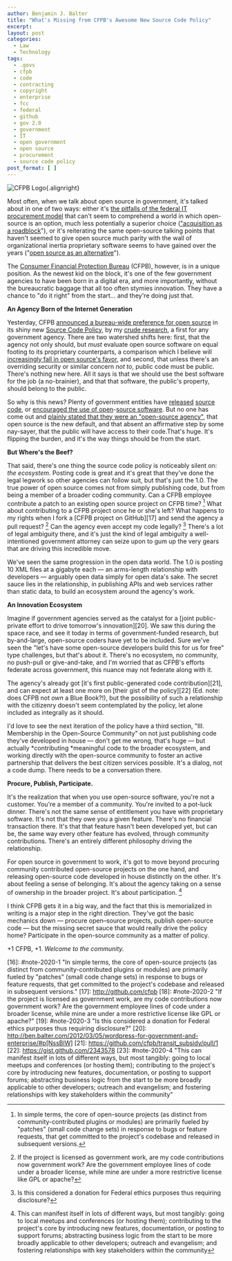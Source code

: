 ```yaml
---
author: Benjamin J. Balter
title: "What's Missing from CFPB's Awesome New Source Code Policy"
excerpt:
layout: post
categories:
  - Law
  - Technology
tags:
  - .govs
  - cfpb
  - code
  - contracting
  - copyright
  - enterprise
  - fcc
  - federal
  - github
  - gov 2.0
  - government
  - IT
  - open government
  - open source
  - procurement
  - source code policy
post_format: [ ]
---
```


![CFPB Logo][1]{.alignright}

Most often, when we talk about open source in government, it's talked about in one of two ways: either it's [the pitfalls of the federal IT procurement model][2] that can't seem to comprehend a world in which open-source is an option, much less potentially a superior choice (["acquisition as a roadblock][3]"), or it's reiterating the same open-source talking points that haven't seemed to give open source much parity with the wall of organizational inertia proprietary software seems to have gained over the years ("[open source as an alternative][4]").

The [Consumer Financial Protection Bureau][5] (CFPB), however, is in a unique position. As the newest kid on the block, it's one of the few government agencies to have been born in a digital era, and more importantly, without the bureaucratic baggage that all too often stymies innovation. They have a chance to "do it right" from the start… and they're doing just that.

**An Agency Born of the Internet Generation**

Yesterday, CFPB [announced a bureau-wide preference for open source][6] in its shiny new [Source Code Policy][6], by my [crude research][7], a first for any government agency. There are two watershed shifts here: first, that the agency not only should, but *must* evaluate open source software on equal footing to its proprietary counterparts, a comparison which I believe will [increasingly fall in open source's favor][8], and second, that unless there's an overriding security or similar concern *not to*, public code must be public. There's nothing new here. All it says is that we should use the best software for the job (a no-brainier), and that that software, the public's property, should belong to the public.

So why is this news? Plenty of government entities have [released][9] [source][10] [code][11], or [encouraged the][12][ use of open][13]-[source software][14]. But no one has come out and [plainly stated that they were an "open-source agency"][15], that open source is the new default, and that absent an affirmative step by some nay-sayer, that the public will have access to their code.That's huge. It's flipping the burden, and it's the way things should be from the start.

**But Where's the Beef?**

That said, there's one thing the source code policy is noticeably silent on: *the ecosystem*. Posting code is great and it's great that they've done the legal legwork so other agencies can follow suit, but that's just the 1.0. The true power of open source comes not from simply publishing code, but from being a member of a broader coding community. Can a CFPB employee contribute a patch to an existing open source project on CFPB time? [^1] What about contributing to a CFPB project once he or she's left? What happens to my rights when I fork a [CFPB project on GitHub][17] and send the agency a pull request? [^2] Can the agency even accept my code legally? [^3] There's a lot of legal ambiguity there, and it's just the kind of legal ambiguity a well-intentioned government attorney can seize upon to gum up the very gears that are driving this incredible move.

We've seen the same progression in the open data world. The 1.0 is posting 10 XML files at a gigabyte each — an arms-length relationship with developers — arguably open data simply for open data's sake. The secret sauce lies in the relationship, in publishing APIs and web services rather than static data, to build an ecosystem around the agency's work.

**An Innovation Ecosystem**

Imagine if government agencies served as the catalyst for a [joint public-private effort to drive tomorrow's innovation][20]. We saw this during the space race, and see it today in terms of government-funded research, but by-and-large, open-source coders have yet to be included. Sure we've seen the "let's have some open-source developers build this for us for free" type challenges, but that's about it. There's no ecosystem, no community, no push-pull or give-and-take, and I'm worried that as CFPB's efforts federate across government, this nuance may not federate along with it.

The agency's already got [it's first public-generated code contribution][21], and can expect at least one more on [their gist of the policy][22] (Ed. note: does CFPB not *own* a Blue Book?!), but the possibility of such a relationship with the citizenry doesn't seem contemplated by the policy, let alone included as integrally as it should.

I'd love to see the next iteration of the policy have a third section, "III. Membership in the Open-Source Community" on not just publishing code they've developed in house — don't get me wrong, that's huge — but actually *contributing *meaningful code to the broader ecosystem, and working directly with the open-source community to foster an active partnership that delivers the best citizen services possible. It's a dialog, not a code dump. There needs to be a conversation there.

**Procure, Publish, Participate.**

It's the realization that when you use open-source software, you're not a customer. You're a member of a community. You're invited to a pot-luck dinner. There's not the same sense of entitlement you have with proprietary software. It's not that they owe you a given feature. There's no financial transaction there. It's that that feature hasn't been developed yet, but can be, the same way every other feature has evolved, through community contributions. There's an entirely different philosophy driving the relationship.

For open source in government to work, it's got to move beyond procuring community contributed open-source projects on the one hand, and releasing open-source code developed in house distinctly on the other. It's about feeling a sense of belonging. It's about the agency taking on a sense of ownership in the broader project. It's about participation. [^4]

I think CFPB gets it in a big way, and the fact that this is memorialized in writing is a major step in the right direction. They've got the basic mechanics down — procure open–source projects, publish open-source code — but the missing secret sauce that would really drive the policy home? Participate in the open-source community as a matter of policy.

+1 CFPB, +1. *Welcome to the community.*

[^1]: In simple terms, the core of open-source projects (as distinct from community-contributed plugins or modules) are primarily fueled by "patches" (small code change sets) in response to bugs or feature requests, that get committed to the project's codebase and released in subsequent versions. 
[^2]: If the project is licensed as government work, are my code contributions now government work? Are the government employee lines of code under a broader license, while mine are under a more restrictive license like GPL or apache? 
[^3]: Is this considered a donation for Federal ethics purposes thus requiring disclosure? 
[^4]: This can manifest itself in lots of different ways, but most tangibly: going to local meetups and conferences (or hosting them); contributing to the project's core by introducing new features, documentation, or posting to support forums; abstracting business logic from the start to be more broadly applicable to other developers; outreach and evangelism; and fostering relationships with key stakeholders within the community

 [1]: http://www.treasury.gov/press-center/news/PublishingImages/CFPB.jpg "CFPB Logo"
 [2]: http://ben.balter.com/2011/11/29/towards-a-more-agile-government/
 [3]: http://radar.oreilly.com/2011/09/open-source-government-it-goscon.html
 [4]: http://benbalter.github.com/open-source-alternatives/
 [5]: http://cfpb.gov
 [6]: http://www.consumerfinance.gov/developers/sourcecodepolicy/
 [7]: http://www.google.com/search?sugexp=chrome,mod=4&sourceid=chrome&ie=UTF-8&q=source+code+policy+site%3A.gov
 [8]: http://www.amazon.com/The-Wealth-Networks-Production-ebook/dp/B0015GWX0S
 [9]: http://www.fcc.gov/blog/contributing-code-back-fcc-govs-open-source-feedback-loop
 [10]: http://www.whitehouse.gov/blog/2011/02/11/whitehousegov-releases-second-set-open-source-code
 [11]: http://open.nasa.gov
 [12]: https://update.cabinetoffice.gov.uk/resource-library/open-source-procurement-toolkit
 [13]: http://www.finance.gov.au/e-government/infrastructure/docs/AGuidetoOpenSourceSoftware.pdf
 [14]: http://www.tekno.dk/pdf/projekter/p03_opensource_paper_english.pdf
 [15]: https://twitter.com/#!/victorzapanta/status/189390759181557760
 [16]: #note-2020-1 "In simple terms, the core of open-source projects (as distinct from community-contributed plugins or modules) are primarily fueled by "patches" (small code change sets) in response to bugs or feature requests, that get committed to the project's codebase and released in subsequent versions."
 [17]: http://github.com/cfpb
 [18]: #note-2020-2 "If the project is licensed as government work, are my code contributions now government work? Are the government employee lines of code under a broader license, while mine are under a more restrictive license like GPL or apache?"
 [19]: #note-2020-3 "Is this considered a donation for Federal ethics purposes thus requiring disclosure?"
 [20]: http://ben.balter.com/2012/03/05/wordpress-for-government-and-enterprise/#p[NssBlW]
 [21]: https://github.com/cfpb/transit_subsidy/pull/1
 [22]: https://gist.github.com/2343578
 [23]: #note-2020-4 "This can manifest itself in lots of different ways, but most tangibly: going to local meetups and conferences (or hosting them); contributing to the project's core by introducing new features, documentation, or posting to support forums; abstracting business logic from the start to be more broadly applicable to other developers; outreach and evangelism; and fostering relationships with key stakeholders within the community"